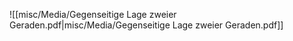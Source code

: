 ![[misc/Media/Gegenseitige Lage zweier Geraden.pdf|misc/Media/Gegenseitige Lage zweier Geraden.pdf]]

